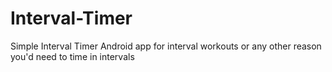 # Interval-Timer
Simple Interval Timer Android app for interval workouts or any other reason you'd need to time in intervals
